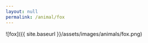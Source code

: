 ```yaml
---
layout: null
permalink: /animal/fox
---
```


![fox]({{ site.baseurl }}/assets/images/animals/fox.png)
<canvas id="fox" width="552" height="552"></canvas>
<script src="{{ site.baseurl }}/assets/js/fox.js"></script>